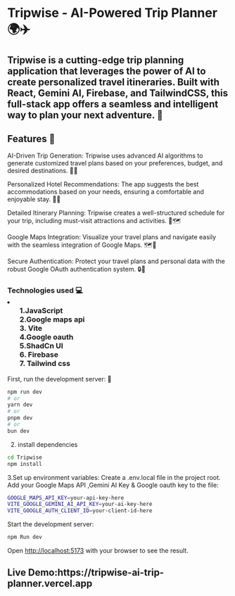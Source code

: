 <h1>Tripwise - AI-Powered Trip Planner 🌍✈️</h1>
<h2>Tripwise is a cutting-edge trip planning application that leverages the power of AI to create personalized travel itineraries. Built with React, Gemini AI, Firebase, and TailwindCSS, this full-stack app offers a seamless and intelligent way to plan your next adventure. 🚀</h2>

<h2>Features 🌟</h2>

AI-Driven Trip Generation: Tripwise uses advanced AI algorithms to generate customized travel plans based on your preferences, budget, and desired destinations. 🧠✨

Personalized Hotel Recommendations: The app suggests the best accommodations based on your needs, ensuring a comfortable and enjoyable stay. 🏨💤

Detailed Itinerary Planning: Tripwise creates a well-structured schedule for your trip, including must-visit attractions and activities. 📅🗺️

Google Maps Integration: Visualize your travel plans and navigate easily with the seamless integration of Google Maps. 🗺️🚗

Secure Authentication: Protect your travel plans and personal data with the robust Google OAuth authentication system. 🔒🔐



<h3>Technologies used  💻<li><ul>
  1.JavaScript<br>
  2.Google maps api<br>
  3. Vite<br>
  4.Google oauth <br>
  5.ShadCn UI <br>
  6. Firebase<br>
  7. Tailwind css</ul>
</li></h3>

First, run the development server: 🏁

```bash
npm run dev
# or
yarn dev
# or
pnpm dev
# or
bun dev
```
2. install dependencies
```bash
cd Tripwise
npm install
```
3.Set up environment variables:
Create a .env.local file in the project root.
Add your Google Maps API ,Gemini AI Key & Google oauth key to the file:
```bash
GOOGLE_MAPS_API_KEY=your-api-key-here
VITE_GOOGLE_GEMINI_AI_API_KEY=your-ai-key-here
VITE_GOOGLE_AUTH_CLIENT_ID=your-client-id-here

```

Start the development server:
```bash
npm Run dev
```

Open [http://localhost:5173](http://localhost:5173) with your browser to see the result.



<h2>Live Demo:https://tripwise-ai-trip-planner.vercel.app</h2>




